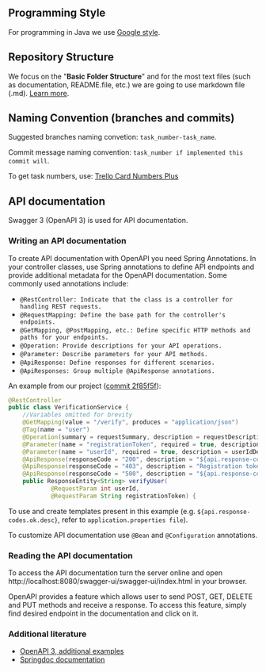 ## Programming Style

For programming in Java we use [Google style](https://google.github.io/styleguide/javaguide.html).

## Repository Structure

We focus on the "**Basic Folder Structure**" and for the most text files (such as documentation, README.file, etc.) we are going to use markdown file (.md).
[Learn more](https://medium.com/code-factory-berlin/github-repository-structure-best-practices-248e6effc405). 

## Naming Convention (branches and commits)

Suggested branches naming convetion: `task_number-task_name`.

Commit message naming convention: `task_number if implemented this commit will`.

To get task numbers, use: [Trello Card Numbers Plus](https://chrome.google.com/webstore/detail/trello-card-numbers-plus/ncibjlmfhjcjnphnpphgphbflpdpliei/related)

## API documentation

Swagger 3 (OpenAPI 3) is used for API documentation.

### Writing an API documentation
To create API documentation with OpenAPI you need Spring Annotations.
In your controller classes, use Spring annotations to define API endpoints and provide
additional metadata for the OpenAPI documentation. Some commonly used annotations include:
- `@RestController: Indicate that the class is a controller for handling REST requests.`
- `@RequestMapping: Define the base path for the controller's endpoints.`
- `@GetMapping, @PostMapping, etc.: Define specific HTTP methods and paths for your endpoints.`
- `@Operation: Provide descriptions for your API operations.`
- `@Parameter: Describe parameters for your API methods.`
- `@ApiResponse: Define responses for different scenarios.`
- `@ApiResponses: Group multiple @ApiResponse annotations.`

An example from our project ([commit 2f85f5f](https://github.com/Mateusz-Dobrzynski/meals-management-system/commit/2f85f5ff6199b43c5d2c144b8359664f07cb451f)):

```java
@RestController
public class VerificationService {
    //Variables omitted for brevity
    @GetMapping(value = "/verify", produces = "application/json")
    @Tag(name = "user")
    @Operation(summary = requestSummary, description = requestDescription)
    @Parameter(name = "registrationToken", required = true, description = registrationTokenDescription)
    @Parameter(name = "userId", required = true, description = userIdDescription)
    @ApiResponse(responseCode = "200", description = "${api.response-codes.ok.desc}", content = @Content)
    @ApiResponse(responseCode = "403", description = "Registration token does not belong to user with provided ID", content = @Content)
    @ApiResponse(responseCode = "500", description = "${api.response-codes.internalServerError.desc}", content = @Content)
    public ResponseEntity<String> verifyUser(
            @RequestParam int userId,
            @RequestParam String registrationToken) {
```

To use and create templates present in this example (e.g. `${api.response-codes.ok.desc}`,
refer to `application.properties file`).

To customize API documentation use `@Bean` and `@Configuration` annotations.

### Reading the API documentation
To access the API documentation turn the server online and open
http://localhost:8080/swagger-ui/swagger-ui/index.html in your browser.

OpenAPI provides a feature which allows user to send POST, GET, DELETE and PUT methods
and receive a response. To access this feature, simply find desired endpoint
in the documentation and click on it.

### Additional literature
- [OpenAPI 3, additional examples](https://asbnotebook.com/spring-boot-openapi-3-example/)
- [Springdoc documentation](https://springdoc.org/)
